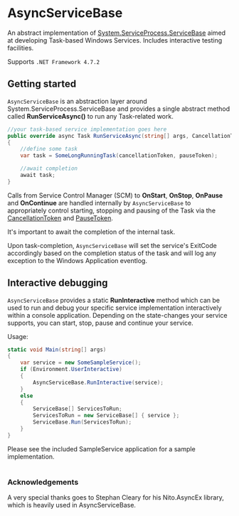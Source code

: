 # AsyncServiceBase
An abstract implementation of [System.ServiceProcess.ServiceBase](https://docs.microsoft.com/en-us/dotnet/api/system.serviceprocess.servicebase) aimed at developing Task-based Windows Services. Includes interactive testing facilities.

Supports `.NET Framework 4.7.2`

## Getting started

`AsyncServiceBase` is an abstraction layer around System.ServiceProcess.ServiceBase and provides a single abstract method called **RunServiceAsync()** to run any Task-related work.

```C#
//your task-based service implementation goes here
public override async Task RunServiceAsync(string[] args, CancellationToken cancellationToken, PauseToken pauseToken)
{
    //define some task
    var task = SomeLongRunningTask(cancellationToken, pauseToken);

    //await completion
    await task;
}
```

Calls from Service Control Manager (SCM) to **OnStart**, **OnStop**, **OnPause** and **OnContinue** are handled internally by `AsyncServiceBase` to appropriately control starting, stopping and pausing of the Task via the [CancellationToken](https://docs.microsoft.com/en-us/dotnet/api/system.threading.cancellationtoken) and [PauseToken](https://github.com/StephenCleary/AsyncEx). 

It's important to await the completion of the internal task.

Upon task-completion, `AsyncServiceBase` will set the service's ExitCode accordingly based on the completion status of the task and will log any exception to the Windows Application eventlog.

## Interactive debugging
`AsyncServiceBase` provides a static **RunInteractive** method which can be used to run and debug your specific service implementation interactively within a console application. Depending on the state-changes your service supports, you can start, stop, pause and continue your service. 

Usage:
```C#
static void Main(string[] args)
{
    var service = new SomeSampleService();
    if (Environment.UserInteractive)
    {
        AsyncServiceBase.RunInteractive(service);
    }
    else
    {
        ServiceBase[] ServicesToRun;
        ServicesToRun = new ServiceBase[] { service };
        ServiceBase.Run(ServicesToRun);
    }
}
```
Please see the included SampleService application for a sample implementation.


#
### Acknowledgements

A very special thanks goes to Stephan Cleary for his Nito.AsyncEx library, which is heavily used in AsyncServiceBase.
